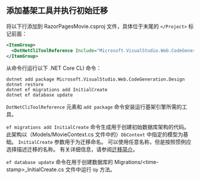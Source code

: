<a name="cli"></a>

## <a name="add-scaffold-tooling-and-perform-initial-migration"></a>添加基架工具并执行初始迁移

将以下行添加到 RazorPagesMovie.csproj 文件，具体位于末尾的 `</Project>` 标记前面：

```xml
<ItemGroup>
  <DotNetCliToolReference Include="Microsoft.VisualStudio.Web.CodeGeneration.Tools" Version="2.1.0-preview1-final"/>
</ItemGroup>
```
  
从命令行运行以下 .NET Core CLI 命令：

```console
dotnet add package Microsoft.VisualStudio.Web.CodeGeneration.Design
dotnet restore
dotnet ef migrations add InitialCreate
dotnet ef database update
```

`DotNetCliToolReference` 元素和 `add package` 命令安装运行基架引擎所需的工具。

`ef migrations add InitialCreate` 命令生成用于创建初始数据库架构的代码。 此架构以（Models/MovieContext.cs 文件中的）`DbContext` 中指定的模型为基础。 `InitialCreate` 参数用于为迁移命名。 可以使用任意名称，但是按照惯例应选择描述迁移的名称。 有关详细信息，请参阅[迁移简介](xref:data/ef-mvc/migrations#introduction-to-migrations)。

`ef database update` 命令在用于创建数据库的 Migrations/\<time-stamp>_InitialCreate.cs 文件中运行 `Up` 方法。
